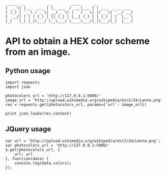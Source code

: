      ____  _           _         ____      _                
    |  _ \| |__   ___ | |_ ___  / ___|___ | | ___  _ __ ___ 
    | |_) | '_ \ / _ \| __/ _ \| |   / _ \| |/ _ \| '__/ __|
    |  __/| | | | (_) | || (_) | |__| (_) | | (_) | |  \__ \
    |_|   |_| |_|\___/ \__\___/ \____\___/|_|\___/|_|  |___/
                                                            

# API to obtain a HEX color scheme from an image.

## Python usage

    import requests
    import json

    photocolors_url = 'http://127.0.0.1:5000/'
    image_url = 'http://upload.wikimedia.org/wikipedia/en/2/24/Lenna.png'
    res = requests.get(photocolors_url, params={'url': image_url})

    print json.loads(res.content)

## JQuery usage

    var url = 'http://upload.wikimedia.org/wikipedia/en/2/24/Lenna.png';
    var photocolors_url = 'http://127.0.0.1:5000/'
    $.get(photocolors_url, {
        url: url
    }, function(data) {
        console.log(data.colors);
    });
